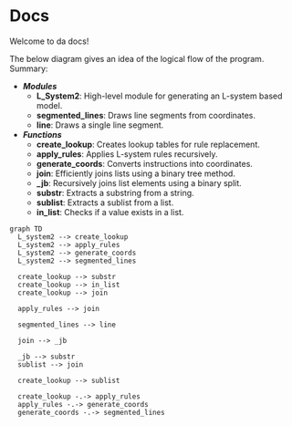 # Docs

Welcome to da docs!

The below diagram gives an idea of the logical flow of the program. Summary:

- **_Modules_**
  - **L_System2**: High-level module for generating an L-system based model.
  - **segmented_lines**: Draws line segments from coordinates.
  - **line**: Draws a single line segment.
- **_Functions_**
  - **create_lookup**: Creates lookup tables for rule replacement.
  - **apply_rules**: Applies L-system rules recursively.
  - **generate_coords**: Converts instructions into coordinates.
  - **join**: Efficiently joins lists using a binary tree method.
  - **\_jb**: Recursively joins list elements using a binary split.
  - **substr**: Extracts a substring from a string.
  - **sublist**: Extracts a sublist from a list.
  - **in_list**: Checks if a value exists in a list.

```mermaid
graph TD
  L_system2 --> create_lookup
  L_system2 --> apply_rules
  L_system2 --> generate_coords
  L_system2 --> segmented_lines

  create_lookup --> substr
  create_lookup --> in_list
  create_lookup --> join

  apply_rules --> join

  segmented_lines --> line

  join --> _jb

  _jb --> substr
  sublist --> join

  create_lookup --> sublist

  create_lookup -.-> apply_rules
  apply_rules -.-> generate_coords
  generate_coords -.-> segmented_lines
```

